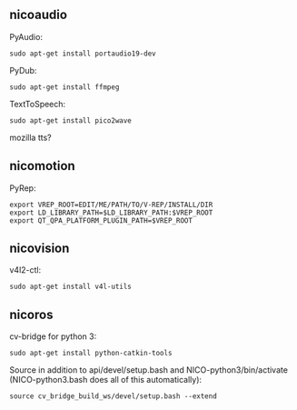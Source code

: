 nicoaudio
--

PyAudio:
```
sudo apt-get install portaudio19-dev
```
PyDub:
```
sudo apt-get install ffmpeg
```
TextToSpeech:
```
sudo apt-get install pico2wave
```
mozilla tts?

nicomotion
--

PyRep:
```
export VREP_ROOT=EDIT/ME/PATH/TO/V-REP/INSTALL/DIR
export LD_LIBRARY_PATH=$LD_LIBRARY_PATH:$VREP_ROOT
export QT_QPA_PLATFORM_PLUGIN_PATH=$VREP_ROOT
```

nicovision
--

v4l2-ctl:
```
sudo apt-get install v4l-utils
```
nicoros
--

cv-bridge for python 3:

```
sudo apt-get install python-catkin-tools
```
Source in addition to api/devel/setup.bash and NICO-python3/bin/activate (NICO-python3.bash does all of this automatically):
```
source cv_bridge_build_ws/devel/setup.bash --extend
```
